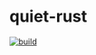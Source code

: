 # quiet-rust
[![build](https://github.com/Itsusinn/another/actions/workflows/build.yml/badge.svg)](https://github.com/Itsusinn/another/actions/workflows/build.yml)

